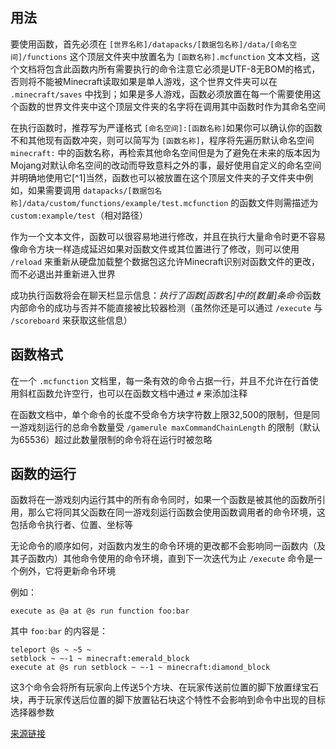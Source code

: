 ## 用法
要使用函数，首先必须在 `[世界名称]/datapacks/[数据包名称]/data/[命名空间]/functions` 这个顶层文件夹中放置名为 `[函数名称].mcfunction` 文本文档，这个文档将包含此函数内所有需要执行的命令注意它必须是UTF-8无BOM的格式，否则将不能被Minecraft读取如果是单人游戏，这个世界文件夹可以在 `.minecraft/saves` 中找到；如果是多人游戏，函数必须放置在每一个需要使用这个函数的世界文件夹中这个顶层文件夹的名字将在调用其中函数时作为其命名空间

在执行函数时，推荐写为严谨格式 `[命名空间]:[函数名称]`如果你可以确认你的函数不和其他现有函数冲突，则可以简写为 `[函数名称]`，程序将先遍历默认命名空间 `minecraft:` 中的函数名称，再检索其他命名空间但是为了避免在未来的版本因为Mojang对默认命名空间的改动而导致意料之外的事，最好使用自定义的命名空间并明确地使用它[^1]当然，函数也可以被放置在这个顶层文件夹的子文件夹中例如，如果需要调用 `datapacks/[数据包名称]/data/custom/functions/example/test.mcfunction` 的函数文件则需描述为 `custom:example/test`（相对路径）

作为一个文本文件，函数可以很容易地进行修改，并且在执行大量命令时更不容易像命令方块一样造成延迟如果对函数文件或其位置进行了修改，则可以使用 `/reload` 来重新从硬盘加载整个数据包这允许Minecraft识别对函数文件的更改，而不必退出并重新进入世界

成功执行函数将会在聊天栏显示信息：*执行了函数[函数名]中的[数量]条命令*函数内部命令的成功与否并不能直接被比较器检测（虽然你还是可以通过 `/execute` 与 `/scoreboard` 来获取这些信息）

## 函数格式
在一个 `.mcfunction` 文档里，每一条有效的命令占据一行，并且不允许在行首使用斜杠函数允许空行，也可以在函数文档中通过 `#` 来添加注释

在函数文档中，单个命令的长度不受命令方块字符数上限32,500的限制，但是同一游戏刻运行的总命令数量受 `/gamerule maxCommandChainLength` 的限制（默认为65536）超过此数量限制的命令将在运行时被忽略

## 函数的运行
函数将在一游戏刻内运行其中的所有命令同时，如果一个函数是被其他的函数所引用，那么它将同其父函数在同一游戏刻运行函数会使用函数调用者的命令环境，这包括命令执行者、位置、坐标等

无论命令的顺序如何，对函数内发生的命令环境的更改都不会影响同一函数内（及其子函数内）其他命令使用的命令环境，直到下一次迭代为止 `/execute` 命令是一个例外，它将更新命令环境

例如：

```mcfunction
execute as @a at @s run function foo:bar
```

其中 `foo:bar` 的内容是：

```mcfunction
teleport @s ~ ~5 ~
setblock ~ ~-1 ~ minecraft:emerald_block
execute at @s run setblock ~ ~-1 ~ minecraft:diamond_block
```

这3个命令会将所有玩家向上传送5个方块、在玩家传送前位置的脚下放置绿宝石块，再于玩家传送后位置的脚下放置钻石块这个特性不会影响到命令中出现的目标选择器参数

[来源链接](https://minecraft.fandom.com/zh/wiki/Java%E7%89%88%E5%87%BD%E6%95%B0#%E7%94%A8%E6%B3%95)